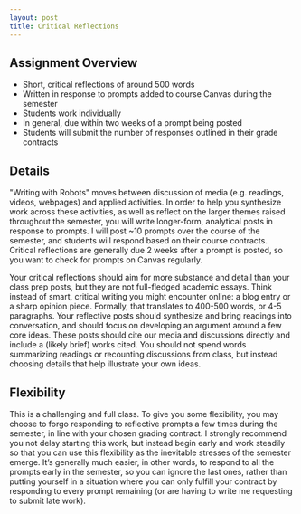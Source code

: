```yaml
---
layout: post
title: Critical Reflections
---
```


## Assignment Overview

+ Short, critical reflections of around 500 words 
+ Written in response to prompts added to course Canvas during the semester
+ Students work individually
+ In general, due within two weeks of a prompt being posted
+ Students will submit the number of responses outlined in their grade contracts

## Details

"Writing with Robots" moves between discussion of media (e.g. readings, videos, webpages) and applied activities. In order to help you synthesize work across these activities, as well as reflect on the larger themes raised throughout the semester, you will write longer-form, analytical posts in response to prompts. I will post ~10 prompts over the course of the semester, and students will respond based on their course contracts. Critical reflections are generally due 2 weeks after a prompt is posted, so you want to check for prompts on Canvas regularly.

Your critical reflections should aim for more substance and detail than your class prep posts, but they are not full-fledged academic essays. Think instead of smart, critical writing you might encounter online: a blog entry or a sharp opinion piece. Formally, that translates to 400-500 words, or 4-5 paragraphs. Your reflective posts should synthesize and bring readings into conversation, and should focus on developing an argument around a few core ideas. These posts should cite our media and discussions directly and include a (likely brief) works cited. You should not spend words summarizing readings or recounting discussions from class, but instead choosing details that help illustrate your own ideas.

## Flexibility

This is a challenging and full class. To give you some flexibility, you may choose to forgo responding to reflective prompts a few times during the semester, in line with your chosen grading contract. I strongly recommend you not delay starting this work, but instead begin early and work steadily so that you can use this flexibility as the inevitable stresses of the semester emerge. It’s generally much easier, in other words, to respond to all the prompts early in the semester, so you can ignore the last ones, rather than putting yourself in a situation where you can only fulfill your contract by responding to every prompt remaining (or are having to write me requesting to submit late work).